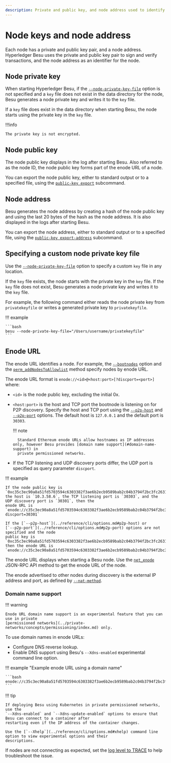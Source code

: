 ```yaml
---
description: Private and public key, and node address used to identify nodes
---
```


# Node keys and node address

Each node has a private and public key pair, and a node address. Hyperledger Besu uses the private and public key
pair to sign and verify transactions, and the node address as an identifier for the node.

## Node private key

When starting Hyperledger Besu, if the
[`--node-private-key-file`](../reference/cli/options.md#node-private-key-file) option is not
specified and a `key` file does not exist in the data directory for the node, Besu generates a node
private key and writes it to the `key` file.

If a `key` file does exist in the data directory when starting Besu, the node starts using the
private key in the `key` file.

!!!info

    The private key is not encrypted.

## Node public key

The node public key displays in the log after starting Besu. Also referred to as the node ID, the
node public key forms part of the enode URL of a node.

You can export the node public key, either to standard output or to a specified file, using the
[`public-key export`](../reference/cli/subcommands.md#public-key) subcommand.

## Node address

Besu generates the node address by creating a hash of the node public key and using the last 20
bytes of the hash as the node address. It is also displayed in the logs after starting Besu.

You can export the node address, either to standard output or to a specified file, using the
[`public-key export-address`](../reference/cli/subcommands.md#public-key) subcommand.

## Specifying a custom node private key file

Use the [`--node-private-key-file`](../reference/cli/options.md#node-private-key-file) option to
specify a custom `key` file in any location.

If the `key` file exists, the node starts with the private key in the `key` file. If the `key` file
does not exist, Besu generates a node private key and writes it to the `key` file.

For example, the following command either reads the node private key from `privatekeyfile` or
writes a generated private key to `privatekeyfile`.

!!! example

    ```bash
    besu --node-private-key-file="/Users/username/privatekeyfile"
    ```

## Enode URL

The enode URL identifies a node. For example, the [`--bootnodes`](../reference/cli/options.md#bootnodes) option and
the [`perm_addNodesToAllowlist`](../reference/api/index.md#perm_addnodestoallowlist) method specify nodes by
enode URL.

The enode URL format is `enode://<id>@<host:port>[?discport=<port>]` where:

* `<id>` is the node public key, excluding the initial 0x.
* `<host:port>` is the host and TCP port the bootnode is listening on for P2P discovery. Specify
    the host and TCP port using the [`--p2p-host`](../reference/cli/options.md#p2p-host) and
    [`--p2p-port`](../reference/cli/options.md#p2p-port) options. The default host is `127.0.0.1`
    and the default port is `30303`.

    !!! note

        Standard Ethereum enode URLs allow hostnames as IP addresses only, however Besu provides [domain name support](#domain-name-support) in
        private permissioned networks.

* If the TCP listening and UDP discovery ports differ, the UDP port is specified as query parameter `discport`.

!!! example

    If the node public key is
    `0xc35c3ec90a8a51fd5703594c6303382f3ae6b2ecb9589bab2c04b3794f2bc3fc2631dabb0c08af795787a6c004d8f532230ae6e9925cbbefb0b28b79295d615f`,
    the host is `10.3.58.6`, the TCP listening port is `30303`, and the UDP discovery port is `30301`, then the
    enode URL is
    `enode://c35c3ec90a8a51fd5703594c6303382f3ae6b2ecb9589bab2c04b3794f2bc3fc2631dabb0c08af795787a6c004d8f532230ae6e9925cbbefb0b28b79295d615f@10.3.58.6:30303?discport=30301`

    If the [`--p2p-host`](../reference/cli/options.md#p2p-host) or
    [`--p2p-port`](../reference/cli/options.md#p2p-port) options are not specified and the node
    public key is `0xc35c3ec90a8a51fd5703594c6303382f3ae6b2ecb9589bab2c04b3794f2bc3fc2631dabb0c08af795787a6c004d8f532230ae6e9925cbbefb0b28b79295d615f`,
    then the enode URL is
    `enode://c35c3ec90a8a51fd5703594c6303382f3ae6b2ecb9589bab2c04b3794f2bc3fc2631dabb0c08af795787a6c004d8f532230ae6e9925cbbefb0b28b79295d615f@127.0.0.1:30303`

The enode URL displays when starting a Besu node. Use the
[`net_enode`](../reference/api/index.md#net_enode) JSON-RPC API method to get the enode URL of
the node.

The enode advertised to other nodes during discovery is the external IP address and port, as
defined by [`--nat-method`](../how-to/connect/specify-nat.md).

### Domain name support

!!! warning

    Enode URL domain name support is an experimental feature that you can use in private
    [permissioned networks](../private-networks/concepts/permissioning/index.md) only.

To use domain names in enode URLs:

* Configure DNS reverse lookup.
* Enable DNS support using Besu's `--Xdns-enabled` experimental command line option.

!!! example "Example enode URL using a domain name"

    ```bash
    enode://c35c3ec90a8a51fd5703594c6303382f3ae6b2ecb9589bab2c04b3794f2bc3fc2631dabb0c08af795787a6c004d8f532230ae6e9925cbbefb0b28b79295d615f@mydomain.dev.example.net:30301
    ```

!!! tip

    If deploying Besu using Kubernetes in private permissioned networks, use the
    `--Xdns-enabled` and `--Xdns-update-enabled` options to ensure that Besu can connect to a container after
    restarting even if the IP address of the container changes.

    Use the [`--Xhelp`](../reference/cli/options.md#xhelp) command line option to view experimental options and their
    descriptions.

If nodes are not connecting as expected, set the [log level to TRACE](../reference/api/index.md#admin_changeloglevel) to
help troubleshoot the issue.
